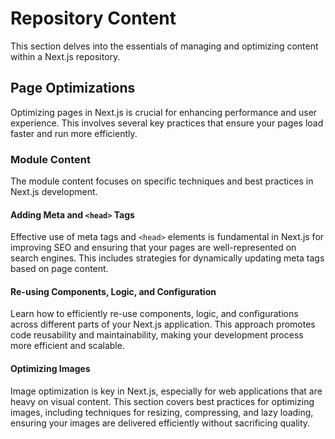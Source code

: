 # Repository Content

This section delves into the essentials of managing and optimizing content within a Next.js repository.

## Page Optimizations

Optimizing pages in Next.js is crucial for enhancing performance and user experience. This involves several key practices that ensure your pages load faster and run more efficiently.

### Module Content

The module content focuses on specific techniques and best practices in Next.js development.

#### Adding Meta and `<head>` Tags

Effective use of meta tags and `<head>` elements is fundamental in Next.js for improving SEO and ensuring that your pages are well-represented on search engines. This includes strategies for dynamically updating meta tags based on page content.

#### Re-using Components, Logic, and Configuration

Learn how to efficiently re-use components, logic, and configurations across different parts of your Next.js application. This approach promotes code reusability and maintainability, making your development process more efficient and scalable.

#### Optimizing Images

Image optimization is key in Next.js, especially for web applications that are heavy on visual content. This section covers best practices for optimizing images, including techniques for resizing, compressing, and lazy loading, ensuring your images are delivered efficiently without sacrificing quality.
